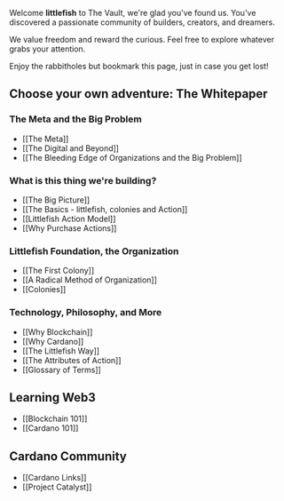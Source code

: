 Welcome **littlefish** to The Vault, we're glad you've found us. You've discovered a passionate community of builders, creators, and dreamers.

We value freedom and reward the curious. Feel free to explore whatever grabs your attention. 

Enjoy the rabbitholes but bookmark this page, just in case you get lost!

## Choose your own adventure: The Whitepaper
### The Meta and the Big Problem
- [[The Meta]]
- [[The Digital and Beyond]]
- [[The Bleeding Edge of Organizations and the Big Problem]]

### What is this thing we're building?
- [[The Big Picture]]
- [[The Basics - littlefish, colonies and Action]]
- [[Littlefish Action Model]]
- [[Why Purchase Actions]]

### Littlefish Foundation, the Organization
- [[The First Colony]]
- [[A Radical Method of Organization]]
- [[Colonies]]

### Technology, Philosophy, and More
- [[Why Blockchain]]
- [[Why Cardano]]
- [[The Littlefish Way]]
- [[The Attributes of Action]]
- [[Glossary of Terms]]

## Learning Web3
- [[Blockchain 101]]
- [[Cardano 101]]

## Cardano Community
- [[Cardano Links]]
- [[Project Catalyst]]


